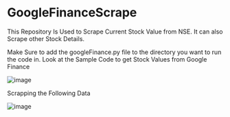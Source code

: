 # GoogleFinanceScrape
This Repository Is Used to Scrape Current Stock Value from NSE. It can also Scrape other Stock Details. 

Make Sure to add the googleFinance.py file to the directory you want to run the code in. 
Look at the Sample Code to get Stock Values from Google Finance 

![image](https://github.com/devdhawan2689/GoogleFinanceScrape/assets/54425780/79e812c2-f5f8-493d-a42e-fd2f33f6d268)

Scrapping the Following Data 

![image](https://github.com/devdhawan2689/GoogleFinanceScrape/assets/54425780/d87e589a-d64a-44ed-b199-ee42e59769f4)

